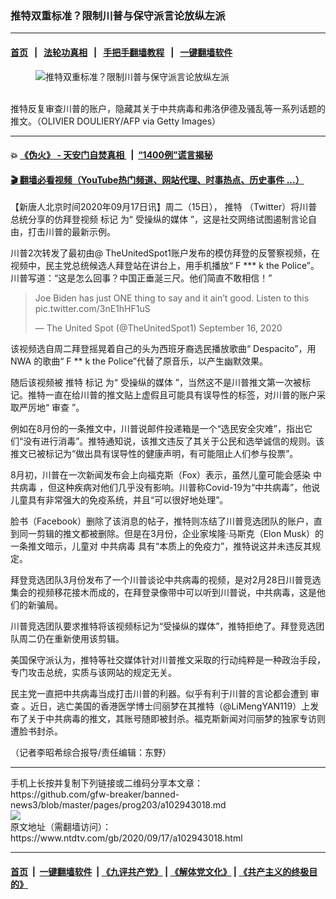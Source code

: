### 推特双重标准？限制川普与保守派言论放纵左派
------------------------

#### [首页](https://github.com/gfw-breaker/banned-news3/blob/master/README.md) &nbsp;&nbsp;|&nbsp;&nbsp; [法轮功真相](https://github.com/begood0513/basic/blob/master/README.md)  &nbsp;&nbsp;|&nbsp;&nbsp; [手把手翻墙教程](https://github.com/gfw-breaker/guides/wiki)  &nbsp;&nbsp;|&nbsp;&nbsp; [一键翻墙软件](https://github.com/gfw-breaker/nogfw/blob/master/README.md)  



<div><div class="featured_image">
 <figure>
  <img alt="推特双重标准？限制川普与保守派言论放纵左派" src="https://i.ntdtv.com/assets/uploads/2020/09/34-2-800x450.jpg"/>
 </figure><br/>
 <span class="caption">
  推特反复审查川普的账户，隐藏其关于中共病毒和弗洛伊德及骚乱等一系列话题的推文。（OLIVIER DOULIERY/AFP via Getty Images）
 </span>
</div>
</div><hr/>

#### 💥 [《伪火》 - 天安门自焚真相 ](http://158.247.195.190:10000/videos/blog/weihuo.html)&nbsp; |&nbsp; [“1400例”谎言揭秘  ](http://158.247.195.190:10000/videos/blog/jiexi1400.html)

#### [ 🎬  翻墙必看视频（YouTube热门频道、网站代理、时事热点、历史事件 ...）](https://github.com/gfw-breaker/links/blob/master/banned.md)

<div><div class="post_content" itemprop="articleBody">
 <p>
  【新唐人北京时间2020年09月17日讯】周二（15日），
  <ok href="https://www.ntdtv.com/gb/推特.htm">
   推特
  </ok>
  （Twitter）将川普总统分享的仿拜登视频
  <ok href="https://www.ntdtv.com/gb/标记.htm">
   标记
  </ok>
  为“
  <ok href="https://www.ntdtv.com/gb/受操纵的媒体.htm">
   受操纵的媒体
  </ok>
  ”，这是社交网络试图遏制言论自由，打击川普的最新示例。
 </p>
 <p>
  川普2次转发了最初由@ TheUnitedSpot1账户发布的模仿拜登的反警察视频，在视频中，民主党总统候选人拜登站在讲台上，用手机播放“ F *** k the Police”。川普写道：“这是怎么回事？中国正垂涎三尺。他们简直不敢相信！”
 </p>
 <blockquote class="twitter-tweet">
  <p dir="ltr" lang="en">
   Joe Biden has just ONE thing to say and it ain’t good. Listen to this
   <ok href="https://t.co/3nE1hHF1uS">
    pic.twitter.com/3nE1hHF1uS
   </ok>
  </p>
  <p>
   — The United Spot (@TheUnitedSpot1)
   <ok href="https://twitter.com/TheUnitedSpot1/status/1306048702872612866?ref_src=twsrc%5Etfw">
    September 16, 2020
   </ok>
  </p>
 </blockquote>
 <p>
  <script async="" charset="utf-8" src="https://platform.twitter.com/widgets.js">
  </script>
 </p>
 <p>
  <p>
   该视频选自周二拜登摇晃着自己的头为西班牙裔选民播放歌曲“ Despacito”，用NWA 的歌曲“ F ** k the Police”代替了原音乐，以产生幽默效果。
  </p>
  <p>
   随后该视频被
   <ok href="https://www.ntdtv.com/gb/推特.htm">
    推特
   </ok>
   <ok href="https://www.ntdtv.com/gb/标记.htm">
    标记
   </ok>
   为“
   <ok href="https://www.ntdtv.com/gb/受操纵的媒体.htm">
    受操纵的媒体
   </ok>
   ”，当然这不是川普推文第一次被标记。推特一直在给川普的推文贴上虚假且可能具有误导性的标签，对川普的账户采取严厉地“
   <ok href="https://www.ntdtv.com/gb/审查.htm">
    审查
   </ok>
   ”。
  </p>
  <p>
   例如在8月份的一条推文中，川普说邮件投递箱是一个“选民安全灾难”，指出它们“没有进行消毒”。推特通知说，该推文违反了其关于公民和选举诚信的规则。该推文已被标记为“做出具有误导性的健康声明，有可能阻止人们参与投票”。
  </p>
  <p>
   8月初，川普在一次新闻发布会上向福克斯（Fox）表示，虽然儿童可能会感染
   <ok href="https://www.ntdtv.com/gb/中共病毒.htm">
    中共病毒
   </ok>
   ，但这种疾病对他们几乎没有影响。川普称Covid-19为“中共病毒”，他说儿童具有非常强大的免疫系统，并且“可以很好地处理”。
  </p>
  <p>
   脸书（Facebook）删除了该消息的帖子，推特则冻结了川普竞选团队的账户，直到同一剪辑的推文都被删除。但是在3月份，企业家埃隆·马斯克（Elon Musk）的一条推文暗示，儿童对
   <ok href="https://www.ntdtv.com/gb/中共病毒.htm">
    中共病毒
   </ok>
   具有“本质上的免疫力”，推特说这并未违反其规定。
  </p>
  <p>
   拜登竞选团队3月份发布了一个川普谈论中共病毒的视频，是对2月28日川普竞选集会的视频移花接木而成的，在拜登录像带中可以听到川普说，中共病毒，这是他们的新骗局。
  </p>
  <p>
   川普竞选团队要求推特将该视频标记为“受操纵的媒体”，推特拒绝了。拜登竞选团队周二仍在重新使用该剪辑。
  </p>
  <p>
   美国保守派认为，推特等社交媒体针对川普推文采取的行动纯粹是一种政治手段，专门攻击总统，实质与该网站的规定无关。
  </p>
  <p>
   民主党一直把中共病毒当成打击川普的利器。似乎有利于川普的言论都会遭到
   <ok href="https://www.ntdtv.com/gb/审查.htm">
    审查
   </ok>
   。近日，逃亡美国的香港医学博士闫丽梦在其推特（@LiMengYAN119）上发布了关于中共病毒的推文，其账号随即被封杀。福克斯新闻对闫丽梦的独家专访则遭脸书封杀。
  </p>
  <p>
   （记者李昭希综合报导/责任编辑：东野）
  </p>
  <div class="single_ad">
  </div>
 </p>
</div>
</div>
<hr/>
手机上长按并复制下列链接或二维码分享本文章：<br/>
https://github.com/gfw-breaker/banned-news3/blob/master/pages/prog203/a102943018.md <br/>
<a href='https://github.com/gfw-breaker/banned-news3/blob/master/pages/prog203/a102943018.md'><img src='https://github.com/gfw-breaker/banned-news3/blob/master/pages/prog203/a102943018.md.png'/></a> <br/>
原文地址（需翻墙访问）：https://www.ntdtv.com/gb/2020/09/17/a102943018.html


------------------------
#### [首页](https://github.com/gfw-breaker/banned-news3/blob/master/README.md) &nbsp;|&nbsp; [一键翻墙软件](https://github.com/gfw-breaker/nogfw/blob/master/README.md) &nbsp;| [《九评共产党》](https://github.com/gfw-breaker/9ping.md/blob/master/README.md#九评之一评共产党是什么) | [《解体党文化》](https://github.com/gfw-breaker/jtdwh.md/blob/master/README.md) | [《共产主义的终极目的》](https://github.com/gfw-breaker/gczydzjmd.md/blob/master/README.md)


<img src='http://gfw-breaker.win/banned-news3/pages/prog203/a102943018.md' width='0px' height='0px'/>